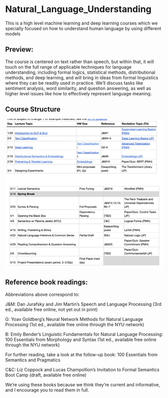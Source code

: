# Natural_Language_Understanding
This is a high level machine learning and deep learning courses which we specially focused on how to understand human language by using different models

## Preview:
The course is centered on text rather than speech, but within that, it will touch on the full range of applicable techniques for language understanding, including formal logics, statistical methods, distributional methods, and deep learning, and will bring in ideas from formal linguistics where they can be readily used in practice. We’ll discuss tasks like sentiment analysis, word similarity, and question answering, as well as higher level issues like how to effectively represent language meaning.

## Course Structure 
![](inmage/1.png)
![](inmage/2.png)

## Reference book readings:
Abbreviations above correspond to:

J&M: Dan Jurafsky and Jim Martin’s Speech and Language Processing (3rd ed., available free online, not yet out in print)

G: Yoav Goldberg’s Neural Network Methods for Natural Language Processing (1st ed., available free online through the NYU network) 

B: Emily Bender’s Linguistic Fundamentals for Natural Language Processing: 100 Essentials from Morphology and Syntax (1st ed., available free online through the NYU network)

For further reading, take a look at the follow-up book: 100 Essentials from Semantics and Pragmatics

C&C: Liz Coppock and Lucas Champollion’s Invitation to Formal Semantics Boot Camp (draft, available free online)

We’re using these books because we think they’re current and informative, and I encourage you to read them in full.
